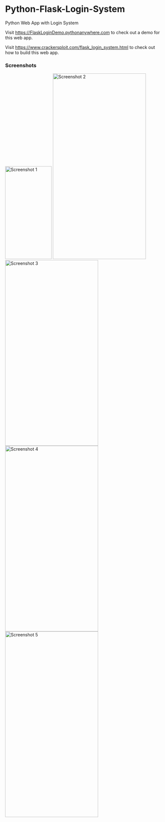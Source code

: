 # Python-Flask-Login-System
Python Web App with Login System

Visit <a href="https://FlaskLoginDemo.pythonanywhere.com" target="_blank">https://FlaskLoginDemo.pythonanywhere.com</a> to check out a demo for this web app.


Visit <a href="https://www.crackersploit.com/flask_login_system.html" target="_blank">https://www.crackersploit.com/flask_login_system.html</a> to check out how to build this web app.

  <h3 class="subTitle">Screenshots</h3>
    <img style="height:300px; width:150px" src="https://www.crackersploit.com/images/flaskLoginDemo/Screenshot1.jpg" alt="Screenshot 1">
    <img style="height:600px; width:300px" src="https://www.crackersploit.com/images/flaskLoginDemo/Screenshot2.jpg" alt="Screenshot 2">
    <img style="height:600px; width:300px" src="https://www.crackersploit.com/images/flaskLoginDemo/Screenshot2.jpg" alt="Screenshot 3">
    <img style="height:600px; width:300px" src="https://www.crackersploit.com/images/flaskLoginDemo/Screenshot2.jpg" alt="Screenshot 4">
    <img style="height:600px; width:300px" src="https://www.crackersploit.com/images/flaskLoginDemo/Screenshot2.jpg" alt="Screenshot 5">
     
